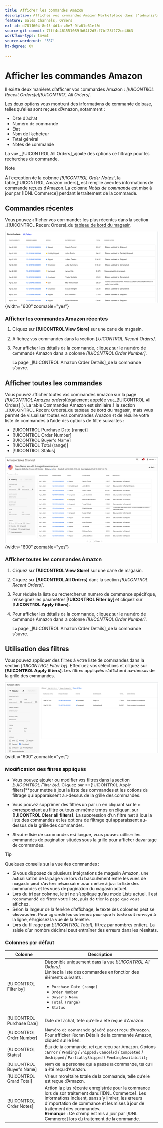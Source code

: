 ```yaml
---
title: Afficher les commandes Amazon
description: Affichez vos commandes Amazon Marketplace dans l’administrateur Adobe Commerce ou Magento Open Source.
feature: Sales Channels, Orders
exl-id: d7811604-8e15-4d1a-a0e7-9fa61c61ef5d
source-git-commit: 7fff4c463551089fb64f2d5bf7bf23f272ce4663
workflow-type: tm+mt
source-wordcount: '587'
ht-degree: 0%

---
```


# Afficher les commandes Amazon

Il existe deux manières d’afficher vos commandes Amazon : _[!UICONTROL Recent Orders]_et_[!UICONTROL All Orders]_.

Les deux options vous montrent des informations de commande de base, telles qu’elles sont reçues d’Amazon, notamment :

- Date d’achat
- Numéro de commande
- État
- Nom de l’acheteur
- Total général
- Notes de commande

La vue _[!UICONTROL All Orders]_ajoute des options de filtrage pour les recherches de commande.

>[!NOTE]
>
>À l’exception de la colonne _[!UICONTROL Order Notes]_, la table_[!UICONTROL Amazon orders]_ est remplie avec les informations de commande reçues d’Amazon. La colonne _Notes de commande_ est mise à jour par [!DNL Commerce] pendant le traitement de la commande.

## Commandes récentes

Vous pouvez afficher vos commandes les plus récentes dans la section _[!UICONTROL Recent Orders]_du [tableau de bord du magasin](./amazon-store-dashboard.md).

![Commandes récentes](assets/amazon-recent-orders-imported.png){width="600" zoomable="yes"}

### Afficher les commandes Amazon récentes

1. Cliquez sur **[!UICONTROL View Store]** sur une carte de magasin.

1. Affichez vos commandes dans la section _[!UICONTROL Recent Orders]_.

1. Pour afficher les détails de la commande, cliquez sur le numéro de commande Amazon dans la colonne _[!UICONTROL Order Number]_.

   La page _[!UICONTROL Amazon Order Details]_de la commande s’ouvre.

## Afficher toutes les commandes

Vous pouvez afficher toutes vos commandes Amazon sur la page _[!UICONTROL Amazon orders]_(également appelée vue_[!UICONTROL All Orders]_). La table Commandes Amazon est similaire à la section _[!UICONTROL Recent Orders]_du tableau de bord du magasin, mais vous permet de visualiser toutes vos commandes Amazon et de réduire votre liste de commandes à l’aide des options de filtre suivantes :

- [!UICONTROL Purchase Date (range)]
- [!UICONTROL Order Number]
- [!UICONTROL Buyer's Name]
- [!UICONTROL Total (range)]
- [!UICONTROL Status]

![Commandes Amazon](assets/amazon-orders-list-all.png){width="600" zoomable="yes"}

### Afficher toutes les commandes Amazon

1. Cliquez sur **[!UICONTROL View Store]** sur une carte de magasin.

1. Cliquez sur **[!UICONTROL All Orders]** dans la section _[!UICONTROL Recent Orders]_.

1. Pour réduire la liste ou rechercher un numéro de commande spécifique, renseignez les paramètres **[!UICONTROL Filter by]** et cliquez sur **[!UICONTROL Apply filters]**.

1. Pour afficher les détails de la commande, cliquez sur le numéro de commande Amazon dans la colonne _[!UICONTROL Order Number]_.

   La page _[!UICONTROL Amazon Order Details]_de la commande s’ouvre.

## Utilisation des filtres

Vous pouvez appliquer des filtres à votre liste de commandes dans la section _[!UICONTROL Filter by]_. Effectuez vos sélections et cliquez sur **[!UICONTROL Apply filters]**. Les filtres appliqués s’affichent au-dessus de la grille des commandes.

![Filtres pour l’affichage des commandes Amazon](assets/amazon-orders-filter-view.png){width="600" zoomable="yes"}

### Modification des filtres appliqués

- Vous pouvez ajouter ou modifier vos filtres dans la section _[!UICONTROL Filter by]_. Cliquez sur **[!UICONTROL Apply filters]**pour mettre à jour la liste des commandes et les options de filtrage qui apparaissent au-dessus de la grille des commandes.

- Vous pouvez supprimer des filtres un par un en cliquant sur le `x` correspondant au filtre ou tous en même temps en cliquant sur **[!UICONTROL Clear all filters]**. La suppression d’un filtre met à jour la liste des commandes et les options de filtrage qui apparaissent au-dessus de la grille des commandes.

- Si votre liste de commandes est longue, vous pouvez utiliser les commandes de pagination situées sous la grille pour afficher davantage de commandes.

>[!TIP]
>
>Quelques conseils sur la vue des commandes :
>
>- Si vous disposez de plusieurs intégrations de magasin Amazon, une actualisation de la page vue lors du basculement entre les vues de magasin peut s’avérer nécessaire pour mettre à jour la liste des commandes et les vues de pagination du magasin actuel.
>- Lors du tri par colonne, le tri ne s’applique qu’au mode Liste actuel. Il est recommandé de filtrer votre liste, puis de trier la page que vous affichez.
>- Selon la largeur de la fenêtre d’affichage, le texte des colonnes peut se chevaucher. Pour agrandir les colonnes pour que le texte soit renvoyé à la ligne, élargissez la vue de la fenêtre.
>- Lors du filtrage par _[!UICONTROL Total]_, filtrez par nombres entiers. La saisie d’un nombre décimal peut entraîner des erreurs dans les résultats.

### Colonnes par défaut

| Colonne | Description |
|----------------------------|------------------------------------------------------------------------------------------------------------------------------------------------------------------------------------------------------------------------------------------------------------|
| [!UICONTROL Filter by] | Disponible uniquement dans la vue _[!UICONTROL All Orders]_.<br>Limitez la liste des commandes en fonction des éléments suivants :<ul><li>`Purchase Date (range)`</li><li>`Order Number`</li><li>`Buyer's Name`</li><li>`Total (range)`</li><li>`Status`</li></ul> |
| [!UICONTROL Purchase Date] | Date de l’achat, telle qu’elle a été reçue d’Amazon. |
| [!UICONTROL Order Number] | Numéro de commande généré par et reçu d’Amazon. Pour afficher l’écran Détails de la commande Amazon, cliquez sur le lien. |
| [!UICONTROL Status] | État de la commande, tel que reçu par Amazon. Options : `Error` / `Pending` / `Shipped` / `Canceled` / `Completed` / `Unshipped` / `PartiallyShipped` / `PendingAvailability` |
| [!UICONTROL Buyer's Name] | Nom de la personne qui a passé la commande, tel qu’il a été reçu d’Amazon. |
| [!UICONTROL Grand Total] | Valeur monétaire totale de la commande, telle qu’elle est reçue d’Amazon. |
| [!UICONTROL Order Notes] | Action la plus récente enregistrée pour la commande lors de son traitement dans [!DNL Commerce]. Les informations incluent, sans s’y limiter, les erreurs d’importation de commande et les mises à jour de traitement des commandes.<br>**Remarque** : Ce champ est mis à jour par [!DNL Commerce] lors du traitement de la commande. |
